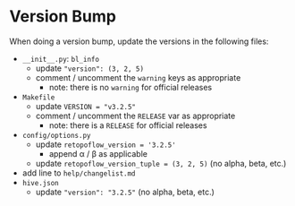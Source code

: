 # Version Bump

When doing a version bump, update the versions in the following files:

- `__init__.py`: `bl_info`
    - update `"version": (3, 2, 5)`
    - comment / uncomment the `warning` keys as appropriate
        - note: there is no `warning` for official releases
- `Makefile`
    - update `VERSION = "v3.2.5"`
    - comment / uncomment the `RELEASE` var as appropriate
        - note: there is a `RELEASE` for official releases
- `config/options.py`
    - update `retopoflow_version = '3.2.5'`
        - append α / β as applicable
    - update `retopoflow_version_tuple = (3, 2, 5)` (no alpha, beta, etc.)
- add line to `help/changelist.md`
- `hive.json`
    - update `"version": "3.2.5"` (no alpha, beta, etc.)
